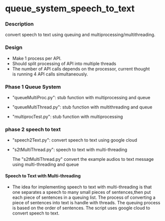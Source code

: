# queue_system_speech_to_text

### Description

convert speech to text using queuing and multiprocessing/multithreading.

### Design

- Make 1 process per API. <br />
- Should split processing of API into multiple threads <br />
- The number of API calls depends on the processor, current thought <br />
is running 4 API calls simultaneously. <br />

### Phase 1 Queue System

- "queueMultiProc.py": stub function with multiprocessing and queue

- "queueMultiThread.py": stub function with multithreading and queue

- "multiprocTest.py": stub function with multiprocessing

### phase 2 speech to text

- "speech2Text.py": convert speech to text using google cloud

- "s2tMultiThread.py": speech to text with multi-threading
	
	The "s2tMultiThread.py" convert the example audios to text message using multi-threading and queue

#### Speech to Text with Multi-threading

- The idea for implementing speech to text with multi-threading is that one separates a speech 
to many small pieces of sentences,then put each piece of sentences in a queuing list. The process 
of converting a piece of sentences into text is handle with threads. The queuing process is based 
on the order of sentences. The script uses google cloud to convert speech to text.





